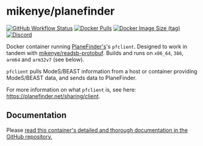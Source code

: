 # mikenye/planefinder

[![GitHub Workflow Status](https://img.shields.io/github/workflow/status/mikenye/docker-planefinder/Deploy%20to%20Docker%20Hub)](https://github.com/mikenye/docker-planefinder/actions?query=workflow%3A%22Deploy+to+Docker+Hub%22)
[![Docker Pulls](https://img.shields.io/docker/pulls/mikenye/planefinder.svg)](https://hub.docker.com/r/mikenye/planefinder)
[![Docker Image Size (tag)](https://img.shields.io/docker/image-size/mikenye/planefinder/latest)](https://hub.docker.com/r/mikenye/planefinder)
[![Discord](https://img.shields.io/discord/734090820684349521)](https://discord.gg/sTf9uYF)

Docker container running [PlaneFinder's](https://planefinder.net/)'s `pfclient`. Designed to work in tandem with [mikenye/readsb-protobuf](https://hub.docker.com/repository/docker/mikenye/readsb-protobuf). Builds and runs on `x86_64`, `386`, `arm64` and `arm32v7` (see below).

`pfclient` pulls ModeS/BEAST information from a host or container providing ModeS/BEAST data, and sends data to PlaneFinder.

For more information on what `pfclient` is, see here: <https://planefinder.net/sharing/client>.

## Documentation

Please [read this container's detailed and thorough documentation in the GitHub repository.](https://github.com/mikenye/docker-planefinder/blob/master/README.md)